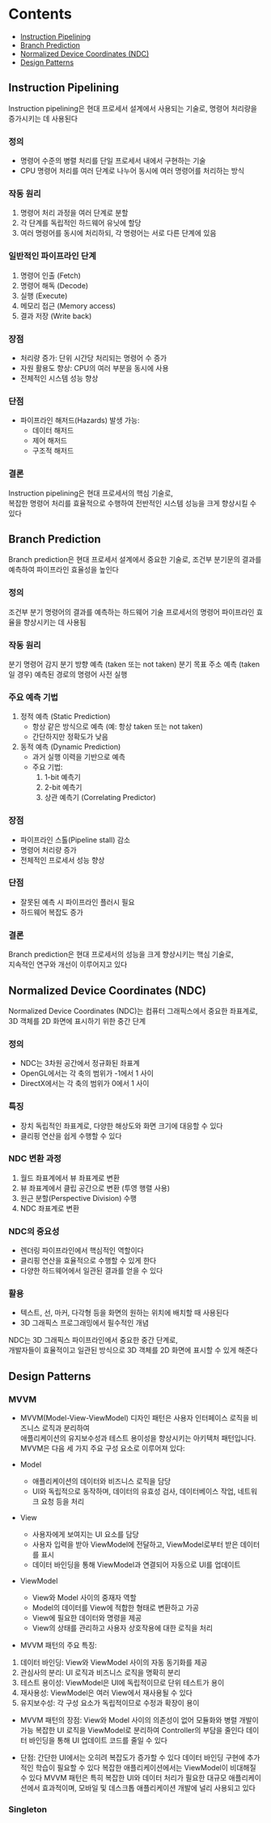 ﻿# Contents
- [Instruction Pipelining](#Instruction-Pipelining)
- [Branch Prediction](#Branch-Prediction)
- [Normalized Device Coordinates (NDC)](#Normalized-Device-Coordinates-(NDC))
- [Design Patterns](#Desing-Patterns)

## Instruction Pipelining
Instruction pipelining은 현대 프로세서 설계에서 사용되는 기술로, 명령어 처리량을 증가시키는 데 사용된다

### 정의
- 명령어 수준의 병렬 처리를 단일 프로세서 내에서 구현하는 기술
- CPU 명령어 처리를 여러 단계로 나누어 동시에 여러 명령어를 처리하는 방식

### 작동 원리
1. 명령어 처리 과정을 여러 단계로 분할
1. 각 단계를 독립적인 하드웨어 유닛에 할당
1. 여러 명령어를 동시에 처리하되, 각 명령어는 서로 다른 단계에 있음

### 일반적인 파이프라인 단계
1. 명령어 인출 (Fetch)
1. 명령어 해독 (Decode)
1. 실행 (Execute)
1. 메모리 접근 (Memory access)
1. 결과 저장 (Write back)

### 장점
- 처리량 증가: 단위 시간당 처리되는 명령어 수 증가
- 자원 활용도 향상: CPU의 여러 부분을 동시에 사용
- 전체적인 시스템 성능 향상

### 단점
- 파이프라인 해저드(Hazards) 발생 가능:
	- 데이터 해저드
	- 제어 해저드
	- 구조적 해저드

### 결론
Instruction pipelining은 현대 프로세서의 핵심 기술로,  
복잡한 명령어 처리를 효율적으로 수행하여 전반적인 시스템 성능을 크게 향상시킬 수 있다

## Branch Prediction
Branch prediction은 현대 프로세서 설계에서 중요한 기술로, 조건부 분기문의 결과를 예측하여 파이프라인 효율성을 높인다

### 정의
조건부 분기 명령어의 결과를 예측하는 하드웨어 기술
프로세서의 명령어 파이프라인 효율을 향상시키는 데 사용됨

### 작동 원리
분기 명령어 감지
분기 방향 예측 (taken 또는 not taken)
분기 목표 주소 예측 (taken일 경우)
예측된 경로의 명령어 사전 실행

### 주요 예측 기법
1. 정적 예측 (Static Prediction)
	- 항상 같은 방식으로 예측 (예: 항상 taken 또는 not taken)
	- 간단하지만 정확도가 낮음
1. 동적 예측 (Dynamic Prediction)
	- 과거 실행 이력을 기반으로 예측
	- 주요 기법:
		1. 1-bit 예측기
		1. 2-bit 예측기
		1. 상관 예측기 (Correlating Predictor)

### 장점
- 파이프라인 스톨(Pipeline stall) 감소
- 명령어 처리량 증가
- 전체적인 프로세서 성능 향상

### 단점
- 잘못된 예측 시 파이프라인 플러시 필요
- 하드웨어 복잡도 증가

### 결론
Branch prediction은 현대 프로세서의 성능을 크게 향상시키는 핵심 기술로,  
지속적인 연구와 개선이 이루어지고 있다

## Normalized Device Coordinates (NDC)
Normalized Device Coordinates (NDC)는 컴퓨터 그래픽스에서 중요한 좌표계로, 3D 객체를 2D 화면에 표시하기 위한 중간 단계

### 정의
- NDC는 3차원 공간에서 정규화된 좌표계
- OpenGL에서는 각 축의 범위가 -1에서 1 사이
- DirectX에서는 각 축의 범위가 0에서 1 사이

### 특징
- 장치 독립적인 좌표계로, 다양한 해상도와 화면 크기에 대응할 수 있다
- 클리핑 연산을 쉽게 수행할 수 있다

### NDC 변환 과정
1. 월드 좌표계에서 뷰 좌표계로 변환
2. 뷰 좌표계에서 클립 공간으로 변환 (투영 행렬 사용)
3. 원근 분할(Perspective Division) 수행
4. NDC 좌표계로 변환

### NDC의 중요성
- 렌더링 파이프라인에서 핵심적인 역할이다
- 클리핑 연산을 효율적으로 수행할 수 있게 한다
- 다양한 하드웨어에서 일관된 결과를 얻을 수 있다

### 활용
- 텍스트, 선, 마커, 다각형 등을 화면의 원하는 위치에 배치할 때 사용된다
- 3D 그래픽스 프로그래밍에서 필수적인 개념

NDC는 3D 그래픽스 파이프라인에서 중요한 중간 단계로,  
개발자들이 효율적이고 일관된 방식으로 3D 객체를 2D 화면에 표시할 수 있게 해준다

## Design Patterns
### MVVM
- MVVM(Model-View-ViewModel) 디자인 패턴은 사용자 인터페이스 로직을 비즈니스 로직과 분리하여  
애플리케이션의 유지보수성과 테스트 용이성을 향상시키는 아키텍처 패턴입니다.  
MVVM은 다음 세 가지 주요 구성 요소로 이루어져 있다:  

- Model
	- 애플리케이션의 데이터와 비즈니스 로직을 담당
	- UI와 독립적으로 동작하며, 데이터의 유효성 검사, 데이터베이스 작업, 네트워크 요청 등을 처리

- View
	- 사용자에게 보여지는 UI 요소를 담당
	- 사용자 입력을 받아 ViewModel에 전달하고, ViewModel로부터 받은 데이터를 표시
	- 데이터 바인딩을 통해 ViewModel과 연결되어 자동으로 UI를 업데이트

- ViewModel
	- View와 Model 사이의 중재자 역할
	- Model의 데이터를 View에 적합한 형태로 변환하고 가공
	- View에 필요한 데이터와 명령을 제공
	- View의 상태를 관리하고 사용자 상호작용에 대한 로직을 처리

- MVVM 패턴의 주요 특징:
1. 데이터 바인딩: View와 ViewModel 사이의 자동 동기화를 제공
1. 관심사의 분리: UI 로직과 비즈니스 로직을 명확히 분리
1. 테스트 용이성: ViewModel은 UI에 독립적이므로 단위 테스트가 용이
1. 재사용성: ViewModel은 여러 View에서 재사용될 수 있다
1. 유지보수성: 각 구성 요소가 독립적이므로 수정과 확장이 용이

- MVVM 패턴의 장점:
View와 Model 사이의 의존성이 없어 모듈화와 병렬 개발이 가능
복잡한 UI 로직을 ViewModel로 분리하여 Controller의 부담을 줄인다
데이터 바인딩을 통해 UI 업데이트 코드를 줄일 수 있다

- 단점:
간단한 UI에서는 오히려 복잡도가 증가할 수 있다
데이터 바인딩 구현에 추가적인 학습이 필요할 수 있다
복잡한 애플리케이션에서는 ViewModel이 비대해질 수 있다
MVVM 패턴은 특히 복잡한 UI와 데이터 처리가 필요한 대규모 애플리케이션에서 효과적이며, 모바일 및 데스크톱 애플리케이션 개발에 널리 사용되고 있다

### Singleton